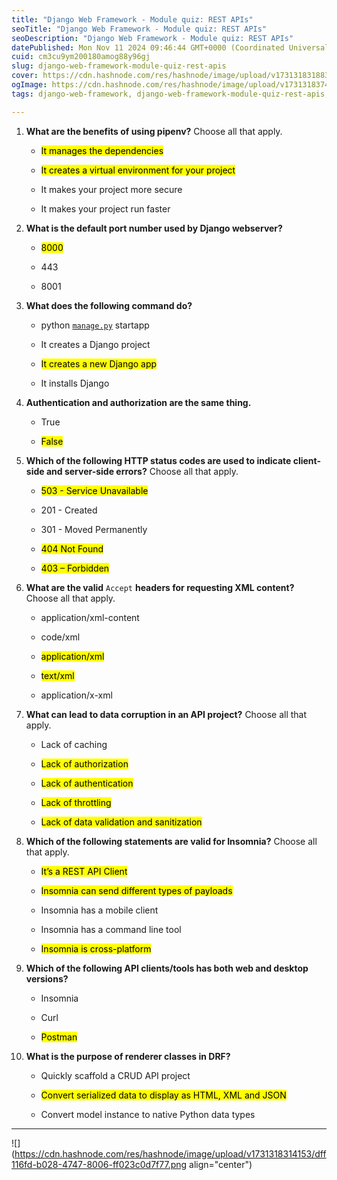 ```yaml
---
title: "Django Web Framework - Module quiz: REST APIs"
seoTitle: "Django Web Framework - Module quiz: REST APIs"
seoDescription: "Django Web Framework - Module quiz: REST APIs"
datePublished: Mon Nov 11 2024 09:46:44 GMT+0000 (Coordinated Universal Time)
cuid: cm3cu9ym200180amog88y96gj
slug: django-web-framework-module-quiz-rest-apis
cover: https://cdn.hashnode.com/res/hashnode/image/upload/v1731318318835/285a6ffd-da6b-4e37-b92d-806da93ead1d.png
ogImage: https://cdn.hashnode.com/res/hashnode/image/upload/v1731318374792/927e0150-2b67-437f-8778-54dcbd92dd03.png
tags: django-web-framework, django-web-framework-module-quiz-rest-apis, module-quiz-rest-apis

---
```


1. **What are the benefits of using pipenv?** Choose all that apply.
    
    * <mark>It manages the dependencies</mark>
        
    * <mark>It creates a virtual environment for your project</mark>
        
    * It makes your project more secure
        
    * It makes your project run faster
        
2. **What is the default port number used by Django webserver?**
    
    * <mark>8000</mark>
        
    * 443
        
    * 8001
        
3. **What does the following command do?**
    
    * python [`manage.py`](http://manage.py) startapp
        
    * It creates a Django project
        
    * <mark>It creates a new Django app</mark>
        
    * It installs Django
        
4. **Authentication and authorization are the same thing.**
    
    * True
        
    * <mark>False</mark>
        
5. **Which of the following HTTP status codes are used to indicate client-side and server-side errors?** Choose all that apply.
    
    * <mark>503 - Service Unavailable</mark>
        
    * 201 - Created
        
    * 301 - Moved Permanently
        
    * <mark>404 Not Found</mark>
        
    * <mark>403 – Forbidden</mark>
        
6. **What are the valid** `Accept` **headers for requesting XML content?** Choose all that apply.
    
    * application/xml-content
        
    * code/xml
        
    * <mark>application/xml</mark>
        
    * <mark>text/xml</mark>
        
    * application/x-xml
        
7. **What can lead to data corruption in an API project?** Choose all that apply.
    
    * Lack of caching
        
    * <mark>Lack of authorization</mark>
        
    * <mark>Lack of authentication</mark>
        
    * <mark>Lack of throttling</mark>
        
    * <mark>Lack of data validation and sanitization</mark>
        
8. **Which of the following statements are valid for Insomnia?** Choose all that apply.
    
    * <mark>It’s a REST API Client</mark>
        
    * <mark>Insomnia can send different types of payloads</mark>
        
    * Insomnia has a mobile client
        
    * Insomnia has a command line tool
        
    * <mark>Insomnia is cross-platform</mark>
        
9. **Which of the following API clients/tools has both web and desktop versions?**
    
    * Insomnia
        
    * Curl
        
    * <mark>Postman</mark>
        
10. **What is the purpose of renderer classes in DRF?**
    
    * Quickly scaffold a CRUD API project
        
    * <mark>Convert serialized data to display as HTML, XML and JSON</mark>
        
    * Convert model instance to native Python data types
        

---

![](https://cdn.hashnode.com/res/hashnode/image/upload/v1731318314153/dff116fd-b028-4747-8006-ff023c0d7f77.png align="center")